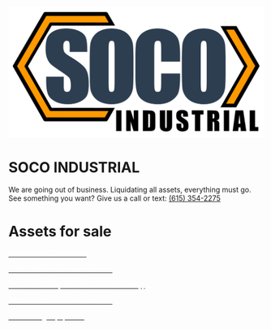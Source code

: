 ![](/CompanyLogo.jpg)

# SOCO INDUSTRIAL
We are going out of business. Liquidating all assets, everything must go. See something you want? Give us a call or text: <a href="tel:6153542275">(615) 354-2275</a></p>

# Assets for sale
<a href="https://nashville.craigslist.org/hvo/d/nashville-60kw-diesel-generator/7862259578.html" target="_blank" rel="noopener noreferrer"><font color="white">60kW Diesel Generator</font></a>

<a href="https://nashville.craigslist.org/hvo/d/nashville-4000-psi-hot-pressure-washer/7862286784.html" target="_blank" rel="noopener noreferrer"><font color="white">4000 PSI Hot Pressure Washer</font></a>

<a href="https://nashville.craigslist.org/hvo/d/nashville-500-gallon-propane-tank-used/7862292719.html" target="_blank" rel="noopener noreferrer"><font color="white">500 Gallon Propane Tank (Used Oil only)</font></a>

<a href="https://nashville.craigslist.org/hvo/d/nashville-4000-psi-hot-pressure-washer/7862286784.html" target="_blank" rel="noopener noreferrer"><font color="white">4000 PSI Hot Pressure Washer</font></a>

<a href="https://nashville.craigslist.org/hvo/d/nashville-oil-filtering-equipment/7862299973.html" target="_blank" rel="noopener noreferrer"><font color="white">Oil Filtering Equipment</font></a>

